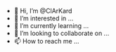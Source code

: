 - 👋 Hi, I’m @ClArKard
- 👀 I’m interested in ...
- 🌱 I’m currently learning ...
- 💞️ I’m looking to collaborate on ...
- 📫 How to reach me ...

<!---
ClArKard/ClArKard is a ✨ special ✨ repository because its `README.md` (this file) appears on your GitHub profile.
You can click the Preview link to take a look at your changes.
--->
